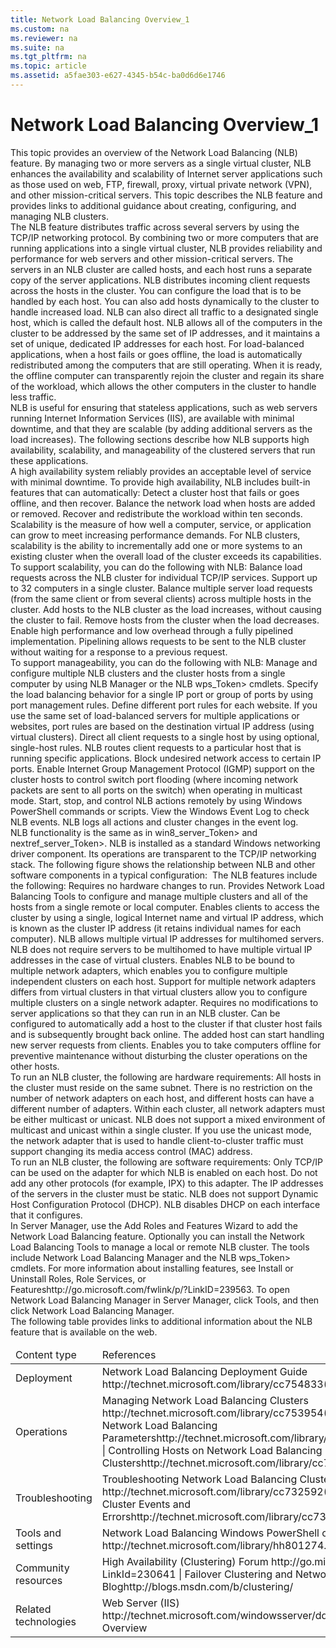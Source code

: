 ```yaml
---
title: Network Load Balancing Overview_1
ms.custom: na
ms.reviewer: na
ms.suite: na
ms.tgt_pltfrm: na
ms.topic: article
ms.assetid: a5fae303-e627-4345-b54c-ba0d6d6e1746
---
```

# Network Load Balancing Overview_1
<?xml version="1.0" encoding="utf-8"?>
<developerConceptualDocument xmlns="http://ddue.schemas.microsoft.com/authoring/2003/5" xmlns:xlink="http://www.w3.org/1999/xlink" xmlns:xsi="http://www.w3.org/2001/XMLSchema-instance" xsi:schemaLocation="http://ddue.schemas.microsoft.com/authoring/2003/5 http://dduestorage.blob.core.windows.net/ddueschema/developer.xsd">
  <introduction>
    <para>This topic provides an overview of the Network Load Balancing (NLB) feature. By managing two or more servers as a single virtual cluster, NLB enhances the availability and scalability of Internet server applications such as those used on web, FTP, firewall, proxy, virtual private network (VPN), and other mission-critical servers. This topic describes the NLB feature and provides links to additional guidance about creating, configuring, and managing NLB clusters. </para>
  </introduction>
  <section address="BKMK_OVER">
    <title>Feature description</title>
    <content>
      <para>The NLB feature distributes traffic across several servers by using the TCP/IP networking protocol. By combining two or more computers that are running applications into a single virtual cluster, NLB provides reliability and performance for web servers and other mission-critical servers.</para>
      <para>The servers in an NLB cluster are called <newTerm>hosts</newTerm>, and each host runs a separate copy of the server applications. NLB distributes incoming client requests across the hosts in the cluster. You can configure the load that is to be handled by each host. You can also add hosts dynamically to the cluster to handle increased load. NLB can also direct all traffic to a designated single host, which is called the <newTerm>default host</newTerm>.</para>
      <para>NLB allows all of the computers in the cluster to be addressed by the same set of IP addresses, and it maintains a set of unique, dedicated IP addresses for each host. For load-balanced applications, when a host fails or goes offline, the load is automatically redistributed among the computers that are still operating. When it is ready, the offline computer can transparently rejoin the cluster and regain its share of the workload, which allows the other computers in the cluster to handle less traffic. </para>
    </content>
  </section>
  <section address="BKMK_APP">
    <title>Practical applications</title>
    <content>
      <para>NLB is useful for ensuring that stateless applications, such as web servers running Internet Information Services (IIS), are available with minimal downtime, and that they are scalable (by adding additional servers as the load increases). The following sections describe how NLB supports high availability, scalability, and manageability of the clustered servers that run these applications.</para>
    </content>
    <sections>
      <section>
        <title>High availability</title>
        <content>
          <para>A high availability system reliably provides an acceptable level of service with minimal downtime. To provide high availability, NLB includes built-in features that can automatically:</para>
          <list class="bullet">
            <listItem>
              <para>Detect a cluster host that fails or goes offline, and then recover.</para>
            </listItem>
            <listItem>
              <para>Balance the network load when hosts are added or removed.</para>
            </listItem>
            <listItem>
              <para>Recover and redistribute the workload within ten seconds.</para>
            </listItem>
          </list>
        </content>
      </section>
      <section>
        <title>Scalability</title>
        <content>
          <para>Scalability is the measure of how well a computer, service, or application can grow to meet increasing performance demands. For NLB clusters, scalability is the ability to incrementally add one or more systems to an existing cluster when the overall load of the cluster exceeds its capabilities. To support scalability, you can do the following with NLB:</para>
          <list class="bullet">
            <listItem>
              <para>Balance load requests across the NLB cluster for individual TCP/IP services.</para>
            </listItem>
            <listItem>
              <para>Support up to 32 computers in a single cluster.</para>
            </listItem>
            <listItem>
              <para>Balance multiple server load requests (from the same client or from several clients) across multiple hosts in the cluster.</para>
            </listItem>
            <listItem>
              <para>Add hosts to the NLB cluster as the load increases, without causing the cluster to fail.</para>
            </listItem>
            <listItem>
              <para>Remove hosts from the cluster when the load decreases.</para>
            </listItem>
            <listItem>
              <para>Enable high performance and low overhead through a fully pipelined implementation. Pipelining allows requests to be sent to the NLB cluster without waiting for a response to a previous request.</para>
            </listItem>
          </list>
        </content>
      </section>
      <section>
        <title>Manageability</title>
        <content>
          <para>To support manageability, you can do the following with NLB:</para>
          <list class="bullet">
            <listItem>
              <para>Manage and configure multiple NLB clusters and the cluster hosts from a single computer by using NLB Manager or the NLB <token>wps_Token> cmdlets. </para>
            </listItem>
            <listItem>
              <para>Specify the load balancing behavior for a single IP port or group of ports by using port management rules. </para>
            </listItem>
            <listItem>
              <para>Define different port rules for each website. If you use the same set of load-balanced servers for multiple applications or websites, port rules are based on the destination virtual IP address (using virtual clusters).</para>
            </listItem>
            <listItem>
              <para>Direct all client requests to a single host by using optional, single-host rules. NLB routes client requests to a particular host that is running specific applications. </para>
            </listItem>
            <listItem>
              <para>Block undesired network access to certain IP ports. </para>
            </listItem>
            <listItem>
              <para>Enable Internet Group Management Protocol (IGMP) support on the cluster hosts to control switch port flooding (where incoming network packets are sent to all ports on the switch) when operating in multicast mode.</para>
            </listItem>
            <listItem>
              <para>Start, stop, and control NLB actions remotely by using Windows PowerShell commands or scripts.</para>
            </listItem>
            <listItem>
              <para>View the Windows Event Log to check NLB events. NLB logs all actions and cluster changes in the event log.</para>
            </listItem>
          </list>
        </content>
      </section>
    </sections>
  </section>
  <section>
    <title>Important functionality</title>
    <content>
      <alert class="note">
        <para> NLB functionality is the same as in <token>win8_server_Token> and <token>nextref_server_Token>. </para>
      </alert>
      <para>NLB is installed as a standard Windows networking driver component. Its operations are transparent to the TCP/IP networking stack. The following figure shows the relationship between NLB and other software components in a typical configuration:</para>
      <mediaLink>
        <image xlink:href="52bae903-4a12-482b-a3c2-1ead4dcf0cab" />
      </mediaLink>
      <para> </para>
      <para>The NLB features include the following:</para>
      <list class="bullet">
        <listItem>
          <para>Requires no hardware changes to run.</para>
        </listItem>
        <listItem>
          <para>Provides Network Load Balancing Tools to configure and manage multiple clusters and all of the hosts from a single remote or local computer.</para>
        </listItem>
        <listItem>
          <para>Enables clients to access the cluster by using a single, logical Internet name and virtual IP address, which is known as the cluster IP address (it retains individual names for each computer). NLB allows multiple virtual IP addresses for multihomed servers.</para>
          <alert class="note">
            <para>NLB does not require servers to be multihomed to have multiple virtual IP addresses in the case of virtual clusters.</para>
          </alert>
        </listItem>
        <listItem>
          <para>Enables NLB to be bound to multiple network adapters, which enables you to configure multiple independent clusters on each host. Support for multiple network adapters differs from virtual clusters in that virtual clusters allow you to configure multiple clusters on a single network adapter.</para>
        </listItem>
        <listItem>
          <para>Requires no modifications to server applications so that they can run in an NLB cluster.</para>
        </listItem>
        <listItem>
          <para>Can be configured to automatically add a host to the cluster if that cluster host fails and is subsequently brought back online. The added host can start handling new server requests from clients.</para>
        </listItem>
        <listItem>
          <para>Enables you to take computers offline for preventive maintenance without disturbing the cluster operations on the other hosts.</para>
        </listItem>
      </list>
    </content>
  </section>
  <section address="BKMK_HARD">
    <title>Hardware requirements </title>
    <content>
      <para>To run an NLB cluster, the following are hardware requirements:</para>
      <list class="bullet">
        <listItem>
          <para>All hosts in the cluster must reside on the same subnet.</para>
        </listItem>
        <listItem>
          <para>There is no restriction on the number of network adapters on each host, and different hosts can have a different number of adapters.</para>
        </listItem>
        <listItem>
          <para>Within each cluster, all network adapters must be either multicast or unicast. NLB does not support a mixed environment of multicast and unicast within a single cluster.</para>
        </listItem>
        <listItem>
          <para>If you use the unicast mode, the network adapter that is used to handle client-to-cluster traffic must support changing its media access control (MAC) address.</para>
        </listItem>
      </list>
    </content>
  </section>
  <section address="BKMK_SOFT">
    <title>Software requirements </title>
    <content>
      <para>To run an NLB cluster, the following are software requirements:</para>
      <list class="bullet">
        <listItem>
          <para>Only TCP/IP can be used on the adapter for which NLB is enabled on each host. Do not add any other protocols (for example, IPX) to this adapter.</para>
        </listItem>
        <listItem>
          <para>The IP addresses of the servers in the cluster must be static.</para>
        </listItem>
      </list>
      <alert class="note">
        <para>NLB does not support Dynamic Host Configuration Protocol (DHCP). NLB disables DHCP on each interface that it configures.</para>
      </alert>
    </content>
  </section>
  <section address="BKMK_INSTALL">
    <title>Server Manager information</title>
    <content>
      <para>In Server Manager, use the Add Roles and Features Wizard to add the Network Load Balancing feature. Optionally you can install the Network Load Balancing Tools to manage a local or remote NLB cluster. The tools include Network Load Balancing Manager and the NLB <token>wps_Token> cmdlets. For more information about installing features, see <externalLink><linkText>Install or Uninstall Roles, Role Services, or Features</linkText><linkUri>http://go.microsoft.com/fwlink/p/?LinkID=239563</linkUri></externalLink>.</para>
      <para>To open Network Load Balancing Manager in Server Manager, click <ui>Tools</ui>, and then click <ui>Network Load Balancing Manager</ui>.</para>
    </content>
  </section>
  <section address="BKMK_LINKS">
    <title>See also</title>
    <content>
      <para>The following table provides links to additional information about the NLB feature that is available on the web. </para>
      <table xmlns:caps="http://schemas.microsoft.com/build/caps/2013/11">
        <thead>
          <tr>
            <TD>
              <para>Content type</para>
            </TD>
            <TD>
              <para>References</para>
            </TD>
          </tr>
        </thead>
        <tbody>
          <tr>
            <TD>
              <para>
                <embeddedLabel>Deployment</embeddedLabel>
              </para>
            </TD>
            <TD>
              <para>
                <externalLink>
                  <linkText>Network Load Balancing Deployment Guide</linkText>
                  <linkUri>http://technet.microsoft.com/library/cc754833(WS.10).aspx</linkUri>
                </externalLink>
              </para>
            </TD>
          </tr>
          <tr>
            <TD>
              <para>
                <embeddedLabel>Operations</embeddedLabel>
              </para>
            </TD>
            <TD>
              <para>
                <externalLink>
                  <linkText>Managing Network Load Balancing Clusters</linkText>
                  <linkUri>http://technet.microsoft.com/library/cc753954(WS.10).aspx</linkUri>
                </externalLink> | <externalLink><linkText>Setting Network Load Balancing Parameters</linkText><linkUri>http://technet.microsoft.com/library/cc731619(WS.10).aspx</linkUri></externalLink> | <externalLink><linkText>Controlling Hosts on Network Load Balancing Clusters</linkText><linkUri>http://technet.microsoft.com/library/cc770870(WS.10).aspx</linkUri></externalLink></para>
            </TD>
          </tr>
          <tr>
            <TD>
              <para>
                <embeddedLabel>Troubleshooting</embeddedLabel>
              </para>
            </TD>
            <TD>
              <para>
                <externalLink>
                  <linkText>Troubleshooting Network Load Balancing Clusters</linkText>
                  <linkUri>http://technet.microsoft.com/library/cc732592(WS.10).aspx</linkUri>
                </externalLink> | <externalLink><linkText>NLB Cluster Events and Errors</linkText><linkUri>http://technet.microsoft.com/library/cc731678(WS.10).aspx</linkUri></externalLink></para>
            </TD>
          </tr>
          <tr>
            <TD>
              <para>
                <embeddedLabel>Tools and settings</embeddedLabel>
              </para>
            </TD>
            <TD>
              <para>
                <externalLink>
                  <linkText>Network Load Balancing Windows PowerShell cmdlets</linkText>
                  <linkUri>http://technet.microsoft.com/library/hh801274.aspx</linkUri>
                </externalLink>
              </para>
            </TD>
          </tr>
          <tr>
            <TD>
              <para>
                <embeddedLabel>Community resources</embeddedLabel>
              </para>
            </TD>
            <TD>
              <para>
                <externalLink>
                  <linkText>High Availability (Clustering) Forum</linkText>
                  <linkUri>http://go.microsoft.com/fwlink/p/?LinkId=230641</linkUri>
                </externalLink> | <externalLink><linkText>Failover Clustering and Network Load Balancing Team Blog</linkText><linkUri>http://blogs.msdn.com/b/clustering/</linkUri></externalLink></para>
            </TD>
          </tr>
          <tr>
            <TD>
              <para>
                <embeddedLabel>Related technologies</embeddedLabel>
              </para>
            </TD>
            <TD>
              <para>
                <externalLink>
                  <linkText>Web Server (IIS)</linkText>
                  <linkUri>http://technet.microsoft.com/windowsserver/dd448617</linkUri>
                </externalLink> | <legacyLink xlink:href="912908f6-4c97-43d3-a442-7e11b62dda8a">NIC Teaming Overview</legacyLink></para>
            </TD>
          </tr>
        </tbody>
      </table>
    </content>
  </section>
  <relatedTopics />
</developerConceptualDocument>


